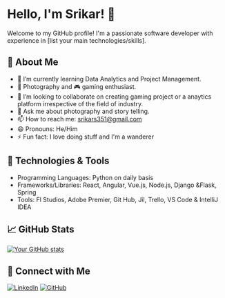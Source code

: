 # Hello, I'm Srikar! 👋

Welcome to my GitHub profile! I'm a passionate software developer with experience in [list your main technologies/skills].

## 🚀 About Me

- 🌱 I’m currently learning Data Analytics and Project Management.
- 📸 Photography and 🎮 gaming enthusiast.
- 👯 I’m looking to collaborate on creating gaming project or a anaytics platform irrespective of the field of industry.
- 💬 Ask me about photography and story telling.
- 📫 How to reach me: srikars351@gmail.com
- 😄 Pronouns: He/Him
- ⚡ Fun fact: I love doing stuff and I'm a wanderer

## 🔧 Technologies & Tools

- Programming Languages: Python on daily basis
- Frameworks/Libraries: React, Angular, Vue.js, Node.js, Django &Flask, Spring
- Tools: Fl Studios, Adobe Premier, Git Hub, Jil, Trello, VS Code & IntelliJ IDEA

## 📈 GitHub Stats

[![Your GitHub stats](https://github-readme-stats.vercel.app/api?username=SrikarSistla08&show_icons=true&theme=radical)](https://github.com/SrikarSistla08)

## 🔗 Connect with Me

[![LinkedIn](https://img.shields.io/badge/LinkedIn-blue?style=for-the-badge&logo=linkedin)](https://www.linkedin.com/in/srikar-s-60394a1b2/)
[![GitHub](https://img.shields.io/badge/GitHub-black?style=for-the-badge&logo=github)](https://github.com/SrikarSistla08)
